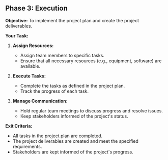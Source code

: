 ## Phase 3: Execution

**Objective:** To implement the project plan and create the project deliverables.

**Your Task:**

1.  **Assign Resources:**
    *   Assign team members to specific tasks.
    *   Ensure that all necessary resources (e.g., equipment, software) are available.

2.  **Execute Tasks:**
    *   Complete the tasks as defined in the project plan.
    *   Track the progress of each task.

3.  **Manage Communication:**
    *   Hold regular team meetings to discuss progress and resolve issues.
    *   Keep stakeholders informed of the project's status.

**Exit Criteria:**

*   All tasks in the project plan are completed.
*   The project deliverables are created and meet the specified requirements.
*   Stakeholders are kept informed of the project's progress.
